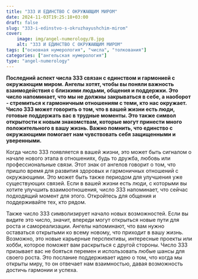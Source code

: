 ```yaml
---
title: "333 И ЕДИНСТВО С ОКРУЖАЮЩИМ МИРОМ"
date: 2024-11-03T19:25:18+03:00
draft: false
slug: "333-i-edinstvo-s-okruzhayushchim-mirom"
cover:
    image: img/angel-numerology/8.jpg
    alt: "333 И ЕДИНСТВО С ОКРУЖАЮЩИМ МИРОМ"
tags: ["основная нумерология", "числа", "толкования"]
categories: ["ангельская нумерология"]
type: "angel-numerology"
---
```


**Последний аспект числа 333 связан с единством и гармонией с окружающим миром. Ангелы хотят, чтобы вы поняли важность взаимодействия с близкими людьми, общения и поддержки. Это число напоминает, что мы не должны закрываться в себе, а наоборот - стремиться к гармоничным отношениям с теми, кто нас окружает. Число 333 может говорить о том, что в вашей жизни есть люди, готовые поддержать вас в трудные моменты. Это также символ открытости к новым знакомствам, которые могут принести много положительного в вашу жизнь. Важно помнить, что единство с окружающими помогает нам чувствовать себя защищенными и уверенными.**

Когда число 333 появляется в вашей жизни, это может быть сигналом о начале нового этапа в отношениях, будь то дружба, любовь или профессиональные связи. Этот знак от ангелов говорит о том, что пришло время для развития здоровых и гармоничных отношений с окружающими. Это может быть также периодом для улучшения уже существующих связей. Если в вашей жизни есть люди, с которыми вы хотите улучшить взаимоотношения, число 333 напоминает, что сейчас подходящий момент для этого. Откройтесь для общения и поддерживайте тех, кто рядом.

Также число 333 символизирует начало новых возможностей. Если вы видите это число, значит, впереди могут открыться новые пути для роста и самореализации. Ангелы напоминают, что вам нужно оставаться открытыми ко всему новому, что приходит в вашу жизнь. Возможно, это новые карьерные перспективы, интересные проекты или хобби, которое поможет вам раскрыться с другой стороны. Число 333 призывает вас не бояться перемен и использовать любые шансы для своего роста. Это послание поддерживает идею о том, что когда мы открыты миру, то он отвечает нам взаимностью, давая возможность достичь гармонии и успеха.
